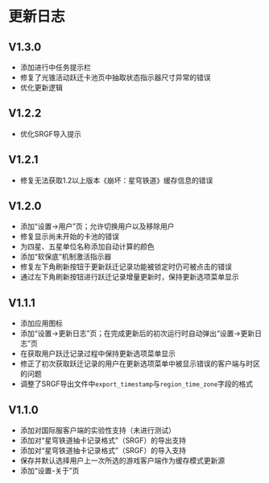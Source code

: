 # 更新日志

## V1.3.0

- 添加进行中任务提示栏
- 修复了光锥活动跃迁卡池页中抽取状态指示器尺寸异常的错误
- 优化更新逻辑

## V1.2.2

- 优化SRGF导入提示

## V1.2.1

- 修复无法获取1.2以上版本《崩坏：星穹铁道》缓存信息的错误

## V1.2.0

- 添加“设置->用户”页；允许切换用户以及移除用户
- 修复显示尚未开始的卡池的错误
- 为四星、五星单位名称添加自动计算的颜色
- 添加“软保底”机制激活指示器
- 修复左下角刷新按钮于更新跃迁记录功能被锁定时仍可被点击的错误
- 通过左下角刷新按钮进行跃迁记录增量更新时，保持更新选项菜单显示

## V1.1.1

- 添加应用图标
- 添加“设置->更新日志”页；在完成更新后的初次运行时自动弹出“设置->更新日志”页
- 在获取用户跃迁记录过程中保持更新选项菜单显示
- 修正了初次获取跃迁记录的用户在更新选项菜单中被显示错误的客户端与时区的问题
- 调整了SRGF导出文件中`export_timestamp`与`region_time_zone`字段的格式

## V1.1.0

- 添加对国际服客户端的实验性支持（未进行测试）
- 添加对“星穹铁道抽卡记录格式”（SRGF）的导出支持
- 添加对“星穹铁道抽卡记录格式”（SRGF）的导入支持
- 保存并默认选择用户上一次所选的游戏客户端作为缓存模式更新源
- 添加“设置-关于”页

